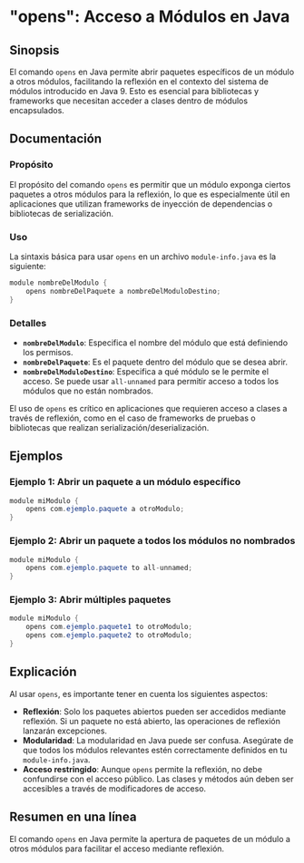 <!--
Meta Description: # "opens": Acceso a Módulos en Java ## Sinopsis El comando `opens` en Java permite abrir paquetes específicos de un módulo a otros módulos, facilitand...
Meta Keywords: opens, java, que, módulos, acceso
-->

# "opens": Acceso a Módulos en Java

## Sinopsis
El comando `opens` en Java permite abrir paquetes específicos de un módulo a otros módulos, facilitando la reflexión en el contexto del sistema de módulos introducido en Java 9. Esto es esencial para bibliotecas y frameworks que necesitan acceder a clases dentro de módulos encapsulados.

## Documentación
### Propósito
El propósito del comando `opens` es permitir que un módulo exponga ciertos paquetes a otros módulos para la reflexión, lo que es especialmente útil en aplicaciones que utilizan frameworks de inyección de dependencias o bibliotecas de serialización.

### Uso
La sintaxis básica para usar `opens` en un archivo `module-info.java` es la siguiente:

```java
module nombreDelModulo {
    opens nombreDelPaquete a nombreDelModuloDestino;
}
```

### Detalles
- **`nombreDelModulo`**: Especifica el nombre del módulo que está definiendo los permisos.
- **`nombreDelPaquete`**: Es el paquete dentro del módulo que se desea abrir.
- **`nombreDelModuloDestino`**: Especifica a qué módulo se le permite el acceso. Se puede usar `all-unnamed` para permitir acceso a todos los módulos que no están nombrados.

El uso de `opens` es crítico en aplicaciones que requieren acceso a clases a través de reflexión, como en el caso de frameworks de pruebas o bibliotecas que realizan serialización/deserialización.

## Ejemplos
### Ejemplo 1: Abrir un paquete a un módulo específico
```java
module miModulo {
    opens com.ejemplo.paquete a otroModulo;
}
```

### Ejemplo 2: Abrir un paquete a todos los módulos no nombrados
```java
module miModulo {
    opens com.ejemplo.paquete to all-unnamed;
}
```

### Ejemplo 3: Abrir múltiples paquetes
```java
module miModulo {
    opens com.ejemplo.paquete1 to otroModulo;
    opens com.ejemplo.paquete2 to otroModulo;
}
```

## Explicación
Al usar `opens`, es importante tener en cuenta los siguientes aspectos:

- **Reflexión**: Solo los paquetes abiertos pueden ser accedidos mediante reflexión. Si un paquete no está abierto, las operaciones de reflexión lanzarán excepciones.
- **Modularidad**: La modularidad en Java puede ser confusa. Asegúrate de que todos los módulos relevantes estén correctamente definidos en tu `module-info.java`.
- **Acceso restringido**: Aunque `opens` permite la reflexión, no debe confundirse con el acceso público. Las clases y métodos aún deben ser accesibles a través de modificadores de acceso.

## Resumen en una línea
El comando `opens` en Java permite la apertura de paquetes de un módulo a otros módulos para facilitar el acceso mediante reflexión.